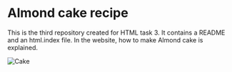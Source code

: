 # **Almond cake recipe**

This is the third repository created for HTML task 3. It contains a README and an html.index file. In the website, how to make Almond cake is explained.

![Cake](url(img/almond-cakee.jpg)) 